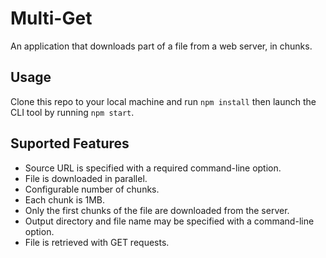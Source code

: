 # Multi-Get

An application that downloads part of a file from a web server, in chunks.

## Usage

Clone this repo to your local machine and run `npm install` then launch the CLI tool by running `npm start`.

## Suported Features

- Source URL is specified with a required command-line option.
- File is downloaded in parallel.
- Configurable number of chunks.
- Each chunk is 1MB.
- Only the first chunks of the file are downloaded from the server.
- Output directory and file name may be specified with a command-line option.
- File is retrieved with GET requests.
